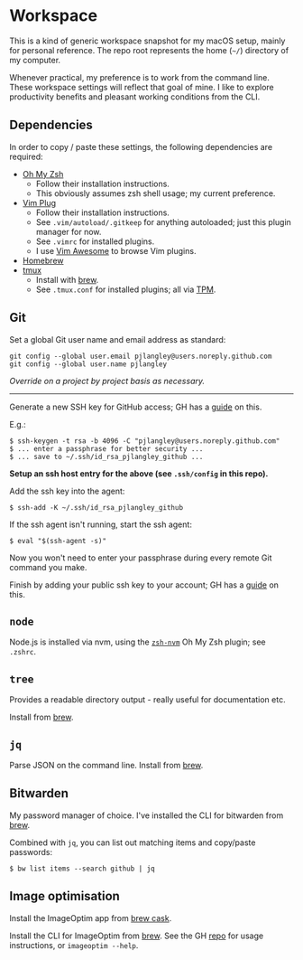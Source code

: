 # Workspace

This is a kind of generic workspace snapshot for my macOS setup, mainly for personal reference.
The repo root represents the home (`~/`) directory of my computer.

Whenever practical, my preference is to work from the command line. These workspace settings
will reflect that goal of mine. I like to explore productivity benefits and pleasant working
conditions from the CLI.

## Dependencies

In order to copy / paste these settings, the following dependencies are required:

- [Oh My Zsh](https://github.com/ohmyzsh/ohmyzsh/)
  - Follow their installation instructions.
  - This obviously assumes zsh shell usage; my current preference.
- [Vim Plug](https://github.com/junegunn/vim-plug)
  - Follow their installation instructions.
  - See `.vim/autoload/.gitkeep` for anything autoloaded; just this plugin manager for now.
  - See `.vimrc` for installed plugins.
  - I use [Vim Awesome](https://vimawesome.com/) to browse Vim plugins.
- [Homebrew](https://brew.sh/)
- [tmux](https://github.com/tmux/tmux)
  - Install with [brew](https://formulae.brew.sh/formula/tmux).
  - See `.tmux.conf` for installed plugins; all via [TPM](https://github.com/tmux-plugins/tpm).

## Git

Set a global Git user name and email address as standard:

```
git config --global user.email pjlangley@users.noreply.github.com
git config --global user.name pjlangley
```

_Override on a project by project basis as necessary._

---

Generate a new SSH key for GitHub access; GH has a [guide](https://help.github.com/en/github/authenticating-to-github/generating-a-new-ssh-key-and-adding-it-to-the-ssh-agent) on this.

E.g.:

```
$ ssh-keygen -t rsa -b 4096 -C "pjlangley@users.noreply.github.com"
$ ... enter a passphrase for better security ...
$ ... save to ~/.ssh/id_rsa_pjlangley_github ...
```

**Setup an ssh host entry for the above (see `.ssh/config` in this repo).**

Add the ssh key into the agent:

```
$ ssh-add -K ~/.ssh/id_rsa_pjlangley_github
```

If the ssh agent isn't running, start the ssh agent:

```
$ eval "$(ssh-agent -s)"
```

Now you won't need to enter your passphrase during every remote Git command you make.

Finish by adding your public ssh key to your account; GH has a [guide](https://help.github.com/en/github/authenticating-to-github/adding-a-new-ssh-key-to-your-github-account) on this.

## `node`

Node.js is installed via nvm, using the [`zsh-nvm`](https://github.com/lukechilds/zsh-nvm)
Oh My Zsh plugin; see `.zshrc`.

## `tree`

Provides a readable directory output - really useful for documentation etc.

Install from [brew](https://formulae.brew.sh/formula/tree).

## `jq`

Parse JSON on the command line.
Install from [brew](https://formulae.brew.sh/formula/jq).

## Bitwarden

My password manager of choice. I've installed the CLI for bitwarden
from [brew](https://formulae.brew.sh/formula/bitwarden-cli).

Combined with `jq`, you can list out matching items and copy/paste passwords:

```
$ bw list items --search github | jq
```

## Image optimisation

Install the ImageOptim app from [brew cask](https://formulae.brew.sh/cask/imageoptim).

Install the CLI for ImageOptim from [brew](https://formulae.brew.sh/formula/imageoptim-cli).
See the GH [repo](https://github.com/JamieMason/ImageOptim-CLI) for usage instructions, or
`imageoptim --help`.
